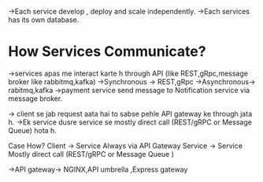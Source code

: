 ->Each service develop , deploy and scale independently.
->Each services has its own database.

# How Services Communicate?
->services apas me interact karte h through API (like REST,gRpc,message broker like rabbitmq,kafka)
->Synchronous -> REST,gRpc
->Asynchronous-> rabitmq,kafka
->payment service send message to Notification service  via message broker.

-> client se jab request aata hai to sabse pehle API gateway ke through jata h.
->Ek service dusre service se mostly direct call (REST/gRPC or Message Queue) hota h.

Case	                                       How?
Client →  Service      	            Always via API Gateway
Service → Service	        Mostly direct call (REST/gRPC or Message Queue )


->API gateway-> NGINX,API umbrella ,Express gateway
